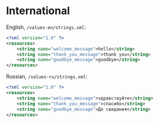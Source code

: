 # International

English, `/values-en/strings.xml`:

```xml
<?xml version="1.0" ?>
<resources>
    <string name="welcome_message">hello</string>
    <string name="thank_you_message">thank you</string>
    <string name="goodbye_message">goodbye</string>
</resources>
```
Russian, `/values-ru/strings.xml`:

```xml
<?xml version="1.0" ?>
<resources>
    <string name="welcome_message">здравствуйте</string>
    <string name="thank_you_message">спасибо</string>
    <string name="goodbye_message">До свидания</string>
</resources>
```

<!--
.Strings - iOS
en.strings
```
/*  */
"welcome_message" = "hello";

/*  */
"thank_you_message" = "thank you";

/*  */
"goodbye_message" = "goodbye";
ru.strings

/*  */
"welcome_message" = "здравствуйте";

/*  */
"thank_you_message" = "спасибо";

/*  */
"goodbye_message" = "До свидания";
```
-->

